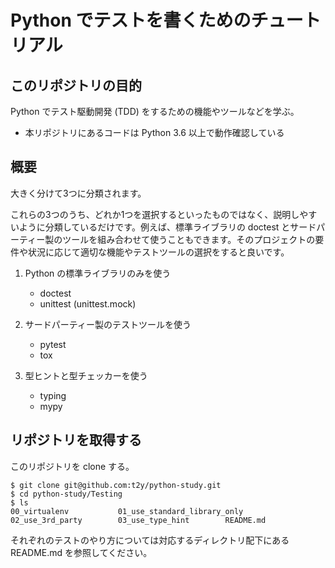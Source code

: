 # Python でテストを書くためのチュートリアル

## このリポジトリの目的

Python でテスト駆動開発 (TDD) をするための機能やツールなどを学ぶ。

* 本リポジトリにあるコードは Python 3.6 以上で動作確認している


## 概要

大きく分けて3つに分類されます。

これらの3つのうち、どれか1つを選択するといったものではなく、説明しやすいように分類しているだけです。例えば、標準ライブラリの doctest とサードパーティー製のツールを組み合わせて使うこともできます。そのプロジェクトの要件や状況に応じて適切な機能やテストツールの選択をすると良いです。

1. Python の標準ライブラリのみを使う

    * doctest
    * unittest (unittest.mock)

2. サードパーティー製のテストツールを使う

    * pytest
    * tox

3. 型ヒントと型チェッカーを使う

    * typing
    * mypy

## リポジトリを取得する

このリポジトリを clone する。

    $ git clone git@github.com:t2y/python-study.git
    $ cd python-study/Testing
    $ ls
    00_virtualenv			01_use_standard_library_only	02_use_3rd_party		03_use_type_hint		README.md

それぞれのテストのやり方については対応するディレクトリ配下にある README.md を参照してください。
